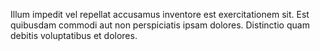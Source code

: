 Illum impedit vel repellat accusamus inventore est exercitationem sit. Est quibusdam commodi aut non perspiciatis ipsam dolores. Distinctio quam debitis voluptatibus et dolores.
